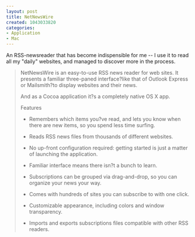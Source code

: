 ```yaml
--- 
layout: post
title: NetNewsWire
created: 1043033820
categories: 
- Application
- Mac
---
```

An RSS-newsreader that has become indispensible for me -- I use it to read all my "daily" websites, and managed to discover more in the process.
<blockquote>
NetNewsWire is an easy-to-use RSS news reader for web sites. It presents a familiar three-paned interface?like that of Outlook Express or Mailsmith?to display websites and their news.

And as a Cocoa application it?s a completely native OS X app.

Features
- Remembers which items you?ve read, and lets you know when there are new items, so you spend less time surfing.

- Reads RSS news files from thousands of different websites.

- No up-front configuration required: getting started is just a matter of launching the application.

- Familiar interface means there isn?t a bunch to learn.

- Subscriptions can be grouped via drag-and-drop, so you can organize your news your way.

- Comes with hundreds of sites you can subscribe to with one click.

- Customizable appearance, including colors and window transparency.

- Imports and exports subscriptions files compatible with other RSS readers.
</blockquote>
